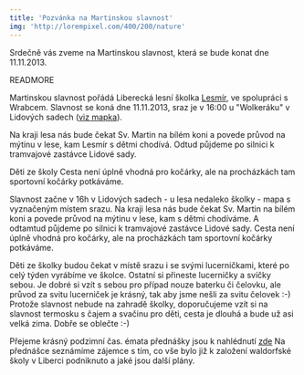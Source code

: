 ```yaml
---
title: 'Pozvánka na Martinskou slavnost'
img: 'http://lorempixel.com/400/200/nature'
---
```


Srdečně vás zveme na Martinskou slavnost, která se bude konat dne 11.11.2013.

READMORE

Martinskou slavnost pořádá Liberecká lesní školka [Lesmír]( http://www.lesmir.cz), ve spolupráci s Wrabcem. Slavnost se koná dne 11.11.2013, sraz je v 16:00 u "Wolkeráku" v Lidových sadech ([viz mapka]()).

Na kraji lesa nás bude čekat Sv. Martin na bílém koni a povede průvod na mýtinu v lese, kam Lesmír s dětmi chodívá. Odtud půjdeme po silnici k tramvajové zastávce Lidové sady. 

Děti ze školy Cesta není úplně vhodná pro kočárky, ale na procházkách tam sportovní kočárky potkáváme. 

Slavnost začne v 16h v Lidových sadech - u lesa nedaleko školky - mapa s vyznačeným místem srazu. Na kraji lesa nás bude čekat Sv. Martin na bílém koni a povede průvod na mýtinu v lese, kam s dětmi chodíváme. A odtamtud půjdeme po silnici k tramvajové zastávce Lidové sady. Cesta není úplně vhodná pro kočárky, ale na procházkách tam sportovní kočárky potkáváme.

Děti ze školky budou čekat v místě srazu i se svými lucerničkami, které po celý týden vyrábíme ve školce. Ostatní si přineste lucerničky a svíčky sebou. Je dobré si vzít s sebou pro případ nouze baterku či čelovku, ale průvod za svitu lucerniček je krásný, tak aby jsme nešli za svitu čelovek :-) Protože slavnost nebude na zahradě školky, doporučujeme vzít si na slavnost termosku s čajem a svačinu pro děti, cesta je dlouhá a bude už asi velká zima. Dobře se oblečte :-)

Přejeme krásný podzimní čas.
émata přednášky jsou k nahlédnutí [zde](https://461ef5b5-a-4412e83f-s-sites.googlegroups.com/a/lesmir.cz/lesmir/home/setkavani%20-%20rijen.jpg?attachauth=ANoY7cpHb4YU9mADBJ4LhtX-Zjm49K1h7Nxa6XqJ1UVkeEccrIRN2lUaJJMnKZ64XUTV130Qx3sqOEK-H2y8WBBi2cZYUz6ahIyy_dGnKeX3lLUUkO-_AfTLh4X1FFMD10F6RjVAJ50eQ2XqYf8yYu7hn2HzEZZJdy9qL-nlwL6sibrv_itbL3bOoWvIUvtasAld3c2XHrSsOuQ_lrm8f6g116d3qZ6KgA%3D%3D&attredirects=0)
Na přednášce seznámíme zájemce s tím, co vše bylo již k založení waldorfské školy v Liberci podniknuto a jaké jsou další plány.
